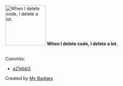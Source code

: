 <img src="https://my-badges.github.io/my-badges/mass-delete-commit-10k.png" alt="When I delete code, I delete a lot." title="When I delete code, I delete a lot." width="128">
<strong>When I delete code, I delete a lot.</strong>
<br><br>

Commits:

- <a href="https://github.com/wish13yt/docs.beakerbrowser.com/commit/a21ebb3b8c4aa9d0510433b454fde20d9d5f7258">a21ebb3</a>


Created by <a href="https://github.com/my-badges/my-badges">My Badges</a>